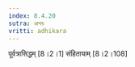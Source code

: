 ```yaml
---
index: 8.4.20
sutra: अन्तः
vritti: adhikara
---
```


 पूर्वत्रासिद्धम् [8।2।1]  संहितायाम् [8।2।108] 